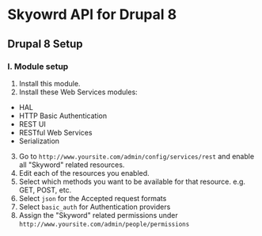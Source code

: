 # Skyowrd API for Drupal 8

## Drupal 8 Setup

### I. Module setup

1. Install this module.
2. Install these Web Services modules:
  - HAL
  - HTTP Basic Authentication
  - REST UI
  - RESTful Web Services
  - Serialization
3. Go to `http://www.yoursite.com/admin/config/services/rest` and enable all "Skyword" related resources.
4. Edit each of the resources you enabled.
5. Select which methods you want to be available for that resource. e.g. GET, POST, etc.
6. Select `json` for the Accepted request formats
7. Select `basic_auth` for Authentication providers
8. Assign the "Skyword" related permissions under `http://www.yoursite.com/admin/people/permissions`

